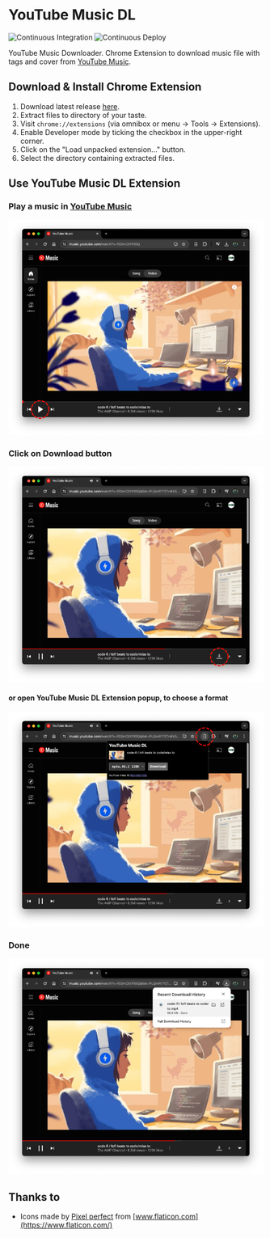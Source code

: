 # YouTube Music DL

![Continuous Integration](https://github.com/dougppaz/youtube-music-dl/workflows/Continuous%20Integration/badge.svg) ![Continuous Deploy](https://github.com/dougppaz/youtube-music-dl/workflows/Continuous%20Deploy/badge.svg)

YouTube Music Downloader. Chrome Extension to download music file with tags and cover from [YouTube Music](https://music.YouTube.com).

## Download & Install Chrome Extension

1. Download latest release [here](https://github.com/dougppaz/youtube-music-dl/releases/latest/download/youtube-music-dl.zip).
1. Extract files to directory of your taste.
1. Visit `chrome://extensions` (via omnibox or menu -> Tools -> Extensions).
1. Enable Developer mode by ticking the checkbox in the upper-right corner.
1. Click on the "Load unpacked extension..." button.
1. Select the directory containing extracted files.

## Use YouTube Music DL Extension

### Play a music in [YouTube Music](https://music.youtube.com/)

![Play a music in YouTube Music](docs/images/use_ce_1.png)

### Click on Download button

![Click on Download button](docs/images/use_ce_2_1.png)

#### or open YouTube Music DL Extension popup, to choose a format

![Open YouTube Music DL Extension popup, to choose a format](docs/images/use_ce_2_2.png)

### Done

![Done](docs/images/use_ce_3.png)

## Thanks to

- Icons made by [Pixel perfect](https://www.flaticon.com/authors/pixel-perfect) from [www.flaticon.com](https://www.flaticon.com/)
